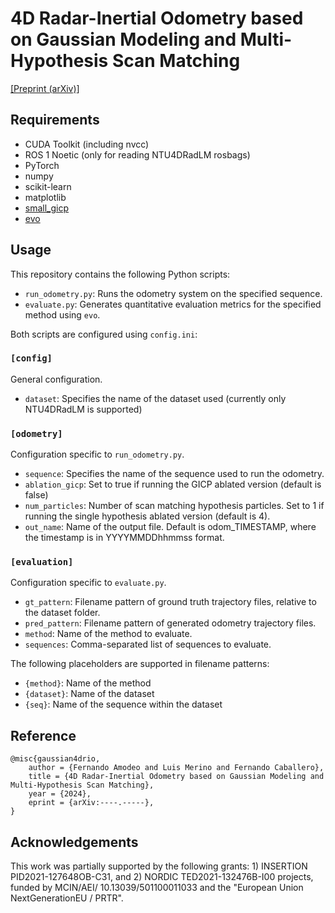 # 4D Radar-Inertial Odometry based on Gaussian Modeling and Multi-Hypothesis Scan Matching

[\[Preprint (arXiv)\]](http://arxiv.org/abs/----.-----)

## Requirements

- CUDA Toolkit (including nvcc)
- ROS 1 Noetic (only for reading NTU4DRadLM rosbags)
- PyTorch
- numpy
- scikit-learn
- matplotlib
- [small_gicp](https://github.com/koide3/small_gicp)
- [evo](https://github.com/MichaelGrupp/evo)

## Usage

This repository contains the following Python scripts:

- `run_odometry.py`: Runs the odometry system on the specified sequence.
- `evaluate.py`: Generates quantitative evaluation metrics for the specified method using `evo`.

Both scripts are configured using `config.ini`:

### `[config]`

General configuration.

- `dataset`: Specifies the name of the dataset used (currently only NTU4DRadLM is supported)

### `[odometry]`

Configuration specific to `run_odometry.py`.

- `sequence`: Specifies the name of the sequence used to run the odometry.
- `ablation_gicp`: Set to true if running the GICP ablated version (default is false)
- `num_particles`: Number of scan matching hypothesis particles. Set to 1 if running the single hypothesis ablated version (default is 4).
- `out_name`: Name of the output file. Default is odom_TIMESTAMP, where the timestamp is in YYYYMMDDhhmmss format.

### `[evaluation]`

Configuration specific to `evaluate.py`.

- `gt_pattern`: Filename pattern of ground truth trajectory files, relative to the dataset folder.
- `pred_pattern`: Filename pattern of generated odometry trajectory files.
- `method`: Name of the method to evaluate.
- `sequences`: Comma-separated list of sequences to evaluate.

The following placeholders are supported in filename patterns:

- `{method}`: Name of the method
- `{dataset}`: Name of the dataset
- `{seq}`: Name of the sequence within the dataset

## Reference

```
@misc{gaussian4drio,
	author = {Fernando Amodeo and Luis Merino and Fernando Caballero},
	title = {4D Radar-Inertial Odometry based on Gaussian Modeling and Multi-Hypothesis Scan Matching},
	year = {2024},
	eprint = {arXiv:----.-----},
}
```

## Acknowledgements

This work was partially supported by the following grants: 1) INSERTION PID2021-127648OB-C31, and 2) NORDIC TED2021-132476B-I00 projects, funded by MCIN/AEI/ 10.13039/501100011033 and the "European Union NextGenerationEU / PRTR".
